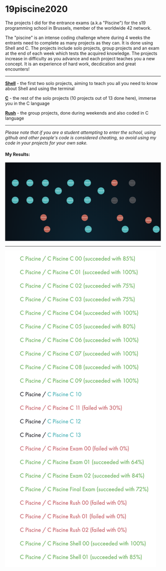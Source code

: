 # 19piscine2020
The projects I did for the entrance exams (a.k.a "Piscine") for the s19 programming school in Brussels, member of the worldwide 42 network.

The "piscine" is an intense coding challenge where during 4 weeks the entrants need to complete as many projects as they can. It is done using Shell and C. The projects include solo projects, group projects and an exam at the end of each week which tests the acquired knowledge. The projects increase in difficulty as you advance and each project teaches you a new concept. It is an experience of hard work, decdication and great encounters! 

------------------------------------------------------
[**Shell**](./Shell) - the first two solo projects, aiming to teach you all you need to know about Shell and using the terminal

[**C**](./C) - the rest of the solo projects (10 projects out of 13 done here), immerse you in the C language 

[**Rush**](./Rush) - the group projects, done during weekends and also coded in C language

------------------------------------------------------

*Please note that if you are a student attempting to enter the school, using github and other people's code is considered cheating, so avoid using my code in your projects for your own sake.*

#### My Results:
![](Images/img.png)

------------------------------------------------------

![](Images/img2.png)
